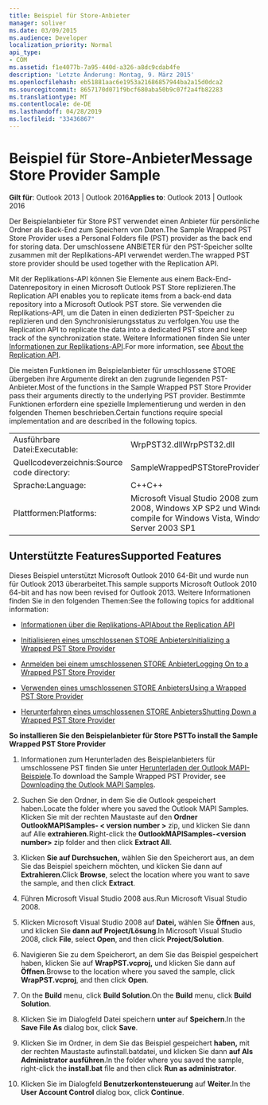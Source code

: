 ```yaml
---
title: Beispiel für Store-Anbieter
manager: soliver
ms.date: 03/09/2015
ms.audience: Developer
localization_priority: Normal
api_type:
- COM
ms.assetid: f1e4077b-7a95-440d-a326-a8dc9cdab4fe
description: 'Letzte Änderung: Montag, 9. März 2015'
ms.openlocfilehash: eb51881aac6e1953a21686857944ba2a15d0dca2
ms.sourcegitcommit: 8657170d071f9bcf680aba50b9c07f2a4fb82283
ms.translationtype: MT
ms.contentlocale: de-DE
ms.lasthandoff: 04/28/2019
ms.locfileid: "33436867"
---
```

# <a name="message-store-provider-sample"></a><span data-ttu-id="81499-103">Beispiel für Store-Anbieter</span><span class="sxs-lookup"><span data-stu-id="81499-103">Message Store Provider Sample</span></span>

  
  
<span data-ttu-id="81499-104">**Gilt für**: Outlook 2013 | Outlook 2016</span><span class="sxs-lookup"><span data-stu-id="81499-104">**Applies to**: Outlook 2013 | Outlook 2016</span></span> 
  
<span data-ttu-id="81499-105">Der Beispielanbieter für Store PST verwendet einen Anbieter für persönliche Ordner als Back-End zum Speichern von Daten.</span><span class="sxs-lookup"><span data-stu-id="81499-105">The Sample Wrapped PST Store Provider uses a Personal Folders file (PST) provider as the back end for storing data.</span></span> <span data-ttu-id="81499-106">Der umschlossene ANBIETER für den PST-Speicher sollte zusammen mit der Replikations-API verwendet werden.</span><span class="sxs-lookup"><span data-stu-id="81499-106">The wrapped PST store provider should be used together with the Replication API.</span></span> 
  
<span data-ttu-id="81499-107">Mit der Replikations-API können Sie Elemente aus einem Back-End-Datenrepository in einen Microsoft Outlook PST Store replizieren.</span><span class="sxs-lookup"><span data-stu-id="81499-107">The Replication API enables you to replicate items from a back-end data repository into a Microsoft Outlook PST store.</span></span> <span data-ttu-id="81499-108">Sie verwenden die Replikations-API, um die Daten in einen dedizierten PST-Speicher zu replizieren und den Synchronisierungsstatus zu verfolgen.</span><span class="sxs-lookup"><span data-stu-id="81499-108">You use the Replication API to replicate the data into a dedicated PST store and keep track of the synchronization state.</span></span> <span data-ttu-id="81499-109">Weitere Informationen finden Sie unter [Informationen zur Replikations-API](about-the-replication-api.md).</span><span class="sxs-lookup"><span data-stu-id="81499-109">For more information, see [About the Replication API](about-the-replication-api.md).</span></span>
  
<span data-ttu-id="81499-110">Die meisten Funktionen im Beispielanbieter für umschlossene STORE übergeben ihre Argumente direkt an den zugrunde liegenden PST-Anbieter.</span><span class="sxs-lookup"><span data-stu-id="81499-110">Most of the functions in the Sample Wrapped PST Store Provider pass their arguments directly to the underlying PST provider.</span></span> <span data-ttu-id="81499-111">Bestimmte Funktionen erfordern eine spezielle Implementierung und werden in den folgenden Themen beschrieben.</span><span class="sxs-lookup"><span data-stu-id="81499-111">Certain functions require special implementation and are described in the following topics.</span></span>
  
|||
|:-----|:-----|
|<span data-ttu-id="81499-112">Ausführbare Datei:</span><span class="sxs-lookup"><span data-stu-id="81499-112">Executable:</span></span>  <br/> |<span data-ttu-id="81499-113">WrpPST32.dll</span><span class="sxs-lookup"><span data-stu-id="81499-113">WrpPST32.dll</span></span>  <br/> |
|<span data-ttu-id="81499-114">Quellcodeverzeichnis:</span><span class="sxs-lookup"><span data-stu-id="81499-114">Source code directory:</span></span>  <br/> |<span data-ttu-id="81499-115">SampleWrappedPSTStoreProvider\WrapPST</span><span class="sxs-lookup"><span data-stu-id="81499-115">SampleWrappedPSTStoreProvider\WrapPST</span></span>  <br/> |
|<span data-ttu-id="81499-116">Sprache:</span><span class="sxs-lookup"><span data-stu-id="81499-116">Language:</span></span>  <br/> |<span data-ttu-id="81499-117">C++</span><span class="sxs-lookup"><span data-stu-id="81499-117">C++</span></span>  <br/> |
|<span data-ttu-id="81499-118">Plattformen:</span><span class="sxs-lookup"><span data-stu-id="81499-118">Platforms:</span></span>  <br/> |<span data-ttu-id="81499-119">Microsoft Visual Studio 2008 zum Kompilieren für Windows Vista, Windows Server 2008, Windows XP SP2 und Windows Server 2003 SP1</span><span class="sxs-lookup"><span data-stu-id="81499-119">Microsoft Visual Studio 2008 to compile for Windows Vista, Windows Server 2008, Windows XP SP2, and Windows Server 2003 SP1</span></span>  <br/> |
   
## <a name="supported-features"></a><span data-ttu-id="81499-120">Unterstützte Features</span><span class="sxs-lookup"><span data-stu-id="81499-120">Supported Features</span></span>

<span data-ttu-id="81499-121">Dieses Beispiel unterstützt Microsoft Outlook 2010 64-Bit und wurde nun für Outlook 2013 überarbeitet.</span><span class="sxs-lookup"><span data-stu-id="81499-121">This sample supports Microsoft Outlook 2010 64-bit and has now been revised for Outlook 2013.</span></span> <span data-ttu-id="81499-122">Weitere Informationen finden Sie in den folgenden Themen:</span><span class="sxs-lookup"><span data-stu-id="81499-122">See the following topics for additional information:</span></span>
  
- [<span data-ttu-id="81499-123">Informationen über die Replikations-API</span><span class="sxs-lookup"><span data-stu-id="81499-123">About the Replication API</span></span>](about-the-replication-api.md)
    
- [<span data-ttu-id="81499-124">Initialisieren eines umschlossenen STORE Anbieters</span><span class="sxs-lookup"><span data-stu-id="81499-124">Initializing a Wrapped PST Store Provider</span></span>](initializing-a-wrapped-pst-store-provider.md)
    
- [<span data-ttu-id="81499-125">Anmelden bei einem umschlossenen STORE Anbieter</span><span class="sxs-lookup"><span data-stu-id="81499-125">Logging On to a Wrapped PST Store Provider</span></span>](logging-on-to-a-wrapped-pst-store-provider.md)
    
- [<span data-ttu-id="81499-126">Verwenden eines umschlossenen STORE Anbieters</span><span class="sxs-lookup"><span data-stu-id="81499-126">Using a Wrapped PST Store Provider</span></span>](using-a-wrapped-pst-store-provider.md)
    
- [<span data-ttu-id="81499-127">Herunterfahren eines umschlossenen STORE Anbieters</span><span class="sxs-lookup"><span data-stu-id="81499-127">Shutting Down a Wrapped PST Store Provider</span></span>](shutting-down-a-wrapped-pst-store-provider.md)
    
 <span data-ttu-id="81499-128">**So installieren Sie den Beispielanbieter für Store PST**</span><span class="sxs-lookup"><span data-stu-id="81499-128">**To install the Sample Wrapped PST Store Provider**</span></span>
  
1. <span data-ttu-id="81499-129">Informationen zum Herunterladen des Beispielanbieters für umschlossene PST finden Sie unter [Herunterladen der Outlook MAPI-Beispiele](downloading-the-outlook-mapi-samples.md).</span><span class="sxs-lookup"><span data-stu-id="81499-129">To download the Sample Wrapped PST Provider, see [Downloading the Outlook MAPI Samples](downloading-the-outlook-mapi-samples.md).</span></span>
    
2. <span data-ttu-id="81499-130">Suchen Sie den Ordner, in dem Sie die Outlook gespeichert haben.</span><span class="sxs-lookup"><span data-stu-id="81499-130">Locate the folder where you saved the Outlook MAPI Samples.</span></span> <span data-ttu-id="81499-131">Klicken Sie mit der rechten Maustaste auf den **Ordner OutlookMAPISamples- \< version number \>** zip, und klicken Sie dann auf Alle **extrahieren.**</span><span class="sxs-lookup"><span data-stu-id="81499-131">Right-click the **OutlookMAPISamples-\<version number\>** zip folder and then click **Extract All**.</span></span>
    
3. <span data-ttu-id="81499-132">Klicken **Sie auf Durchsuchen,** wählen Sie den Speicherort aus, an dem Sie das Beispiel speichern möchten, und klicken Sie dann auf **Extrahieren**.</span><span class="sxs-lookup"><span data-stu-id="81499-132">Click **Browse**, select the location where you want to save the sample, and then click **Extract**.</span></span>
    
4. <span data-ttu-id="81499-133">Führen Microsoft Visual Studio 2008 aus.</span><span class="sxs-lookup"><span data-stu-id="81499-133">Run Microsoft Visual Studio 2008.</span></span>
    
5. <span data-ttu-id="81499-134">Klicken Microsoft Visual Studio 2008 auf **Datei,** wählen Sie **Öffnen** aus, und klicken Sie **dann auf Project/Lösung**.</span><span class="sxs-lookup"><span data-stu-id="81499-134">In Microsoft Visual Studio 2008, click **File**, select **Open**, and then click **Project/Solution**.</span></span>
    
6. <span data-ttu-id="81499-135">Navigieren Sie zu dem Speicherort, an dem Sie das Beispiel gespeichert haben, klicken Sie auf **WrapPST.vcproj,** und klicken Sie dann auf **Öffnen**.</span><span class="sxs-lookup"><span data-stu-id="81499-135">Browse to the location where you saved the sample, click **WrapPST.vcproj**, and then click **Open**.</span></span>
    
7. <span data-ttu-id="81499-136">On the **Build** menu, click **Build Solution**.</span><span class="sxs-lookup"><span data-stu-id="81499-136">On the **Build** menu, click **Build Solution**.</span></span>
    
8. <span data-ttu-id="81499-137">Klicken Sie im Dialogfeld Datei speichern **unter** auf **Speichern**.</span><span class="sxs-lookup"><span data-stu-id="81499-137">In the **Save File As** dialog box, click **Save**.</span></span>
    
9. <span data-ttu-id="81499-138">Klicken Sie im Ordner, in dem Sie das Beispiel gespeichert **haben,** mit der rechten Maustaste aufinstall.batdatei, und klicken Sie dann **auf Als Administrator ausführen**.</span><span class="sxs-lookup"><span data-stu-id="81499-138">In the folder where you saved the sample, right-click the **install.bat** file and then click **Run as administrator**.</span></span>
    
10. <span data-ttu-id="81499-139">Klicken Sie im Dialogfeld **Benutzerkontensteuerung** auf **Weiter**.</span><span class="sxs-lookup"><span data-stu-id="81499-139">In the **User Account Control** dialog box, click **Continue**.</span></span>
    

